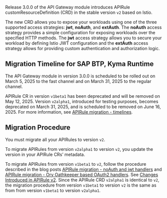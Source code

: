 Release 3.0.0 of the API Gateway module introduces APIRule customResourceDefinition (CRD) in the stable version `v2` based on Istio.

The new CRD allows you to expose your workloads using one of the three supported access strategies: **jwt**, **noAuth**, and **extAuth**. The **noAuth** access strategy provides a simple configuration for exposing workloads over the specified HTTP methods. The **jwt** access strategy allows you to secure your workload by defining Istio JWT configuration and the **extAuth** access strategy allows for providing custom authentication and authorization logic.

## Migration Timeline for SAP BTP, Kyma Runtime

The API Gateway module in version 3.0.0 is scheduled to be rolled out on March 5, 2025 to the fast channel and on March 31, 2025 to the regular channel.

APIRule CR in version `v1beta1` has been deprecated and will be removed on May 12, 2025. Version `v2alpha1`, introduced for testing purposes, becomes deprecated on March 31, 2025, and is scheduled to be removed on June 16, 2025. For more information, see [APIRule migration - timelines](https://community.sap.com/t5/technology-blogs-by-sap/sap-btp-kyma-runtime-apirule-migration-timelines/ba-p/13995712).

## Migration Procedure

You must migrate all your APIRules to version `v2`. 

To migrate APIRules from version `v2alpha1` to version `v2`, you update the version in your APIRule CRs’ metadata.

To migrate APIRules from version `v1beta1` to `v2`, follow the procedure described in the blog posts [APIRule migration - noAuth and jwt handlers](https://community.sap.com/t5/technology-blogs-by-sap/sap-btp-kyma-runtime-apirule-migration-noauth-and-jwt-handlers/ba-p/13882833) and [APIRule migration - Ory Oathkeeper based OAuth2 handlers](https://community.sap.com/t5/technology-blogs-by-sap/sap-btp-kyma-runtime-apirule-migration-ory-oathkeeper-based-oauth2-handlers/ba-p/13896184). See [Changes Introduced in APIRule v2](https://community.sap.com/t5/technology-blogs-by-sap/changes-introduced-in-apirule-v2alpha1-and-v2/ba-p/14029529). Since the APIRule CRD `v2alpha1` is identical to `v2`, the migration procedure from version `v1beta1` to version `v2` is the same as from from version `v1beta1` to version `v2alpha1`.
